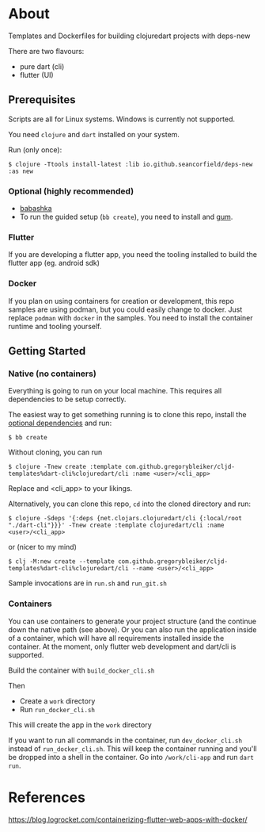 # About

Templates and Dockerfiles for building clojuredart projects with deps-new

There are two flavours:
- pure dart (cli)
- flutter (UI)

## Prerequisites

Scripts are all for Linux systems. Windows is currently not supported.

You need `clojure` and `dart` installed on your system.

Run (only once):

    $ clojure -Ttools install-latest :lib io.github.seancorfield/deps-new :as new

### Optional (highly recommended)

- [babashka](https://github.com/babashka/babashka)
- To run the guided setup (`bb create`), you need to install  and [gum](https://github.com/charmbracelet/gum).

### Flutter
If you are developing a flutter app, you need the tooling installed to build the flutter app (eg. android sdk)

### Docker
If you plan on using containers for creation or development, this repo samples are using podman, but you could easily change to docker. Just replace `podman` with `docker` in the samples. You need to install the container runtime and tooling yourself.

## Getting Started

### Native (no containers)

Everything is going to run on your local machine. This requires all dependencies to be setup correctly.

The easiest way to get something running is to clone this repo, install the [optional dependencies](#optional-highly-recommended) and run:

    $ bb create

Without cloning, you can run

    $ clojure -Tnew create :template com.github.gregorybleiker/cljd-templates%dart-cli%clojuredart/cli :name <user>/<cli_app>

Replace <user> and <cli_app> to your likings.

Alternatively, you can clone this repo, `cd` into the cloned directory and run:

    $ clojure -Sdeps '{:deps {net.clojars.clojuredart/cli {:local/root "./dart-cli"}}}' -Tnew create :template clojuredart/cli :name <user>/<cli_app>

or (nicer to my mind)

    $ clj -M:new create --template com.github.gregorybleiker/cljd-templates%dart-cli%clojuredart/cli --name <user>/<cli_app>

Sample invocations are in `run.sh` and `run_git.sh`

### Containers

You can use containers to generate your project structure (and the continue down the native path (see above). Or you can also run the application inside of a container, which will have all requirements installed inside the container. At the moment, only flutter web development and dart/cli is supported.

Build the container with `build_docker_cli.sh`

Then
- Create a `work` directory
- Run `run_docker_cli.sh`

This will create the app in the `work` directory

If you want to run all commands in the container, run `dev_docker_cli.sh` instead of `run_docker_cli.sh`. This will keep the container running and you'll be dropped into a shell in the container. Go into `/work/cli-app` and run `dart run`.



# References
https://blog.logrocket.com/containerizing-flutter-web-apps-with-docker/
